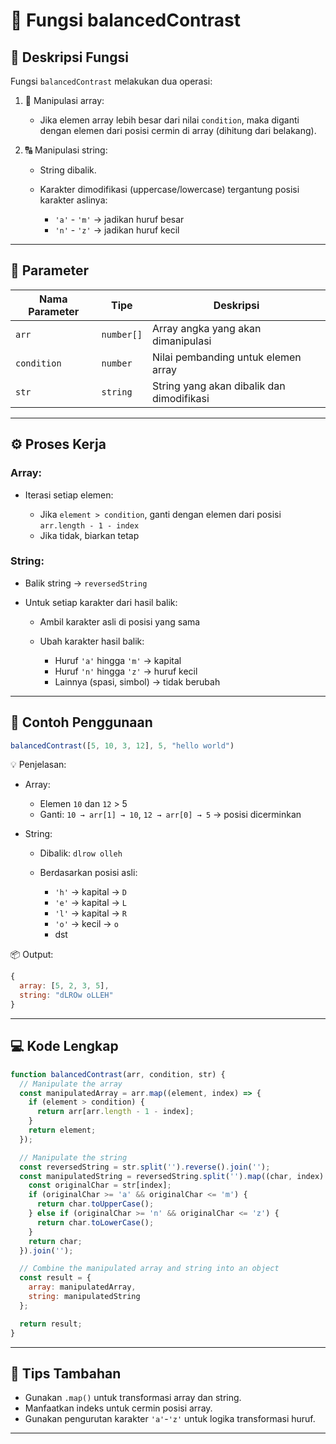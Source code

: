 # 🔄 Fungsi balancedContrast

## 📘 Deskripsi Fungsi

Fungsi `balancedContrast` melakukan dua operasi:

1. 🔢 Manipulasi array:

   * Jika elemen array lebih besar dari nilai `condition`, maka diganti dengan elemen dari posisi cermin di array (dihitung dari belakang).
2. 🔠 Manipulasi string:

   * String dibalik.
   * Karakter dimodifikasi (uppercase/lowercase) tergantung posisi karakter aslinya:

     * `'a'` - `'m'` → jadikan huruf besar
     * `'n'` - `'z'` → jadikan huruf kecil

---

## 🧮 Parameter

| Nama Parameter | Tipe       | Deskripsi                                 |
| -------------- | ---------- | ----------------------------------------- |
| `arr`          | `number[]` | Array angka yang akan dimanipulasi        |
| `condition`    | `number`   | Nilai pembanding untuk elemen array       |
| `str`          | `string`   | String yang akan dibalik dan dimodifikasi |

---

## ⚙️ Proses Kerja

### Array:

* Iterasi setiap elemen:

  * Jika `element > condition`, ganti dengan elemen dari posisi `arr.length - 1 - index`
  * Jika tidak, biarkan tetap

### String:

* Balik string → `reversedString`
* Untuk setiap karakter dari hasil balik:

  * Ambil karakter asli di posisi yang sama
  * Ubah karakter hasil balik:

    * Huruf `'a'` hingga `'m'` → kapital
    * Huruf `'n'` hingga `'z'` → huruf kecil
    * Lainnya (spasi, simbol) → tidak berubah

---

## 🧪 Contoh Penggunaan

```js
balancedContrast([5, 10, 3, 12], 5, "hello world")
```

💡 Penjelasan:

* Array:

  * Elemen `10` dan `12` > 5
  * Ganti: `10 → arr[1] → 10`, `12 → arr[0] → 5` → posisi dicerminkan
* String:

  * Dibalik: `dlrow olleh`
  * Berdasarkan posisi asli:

    * `'h'` → kapital → `D`
    * `'e'` → kapital → `L`
    * `'l'` → kapital → `R`
    * `'o'` → kecil → `o`
    * dst

📦 Output:

```js
{
  array: [5, 2, 3, 5],
  string: "dLROw oLLEH"
}
```

---

## 💻 Kode Lengkap

```js
function balancedContrast(arr, condition, str) {
  // Manipulate the array
  const manipulatedArray = arr.map((element, index) => {
    if (element > condition) {
      return arr[arr.length - 1 - index];
    }
    return element;
  });

  // Manipulate the string
  const reversedString = str.split('').reverse().join('');
  const manipulatedString = reversedString.split('').map((char, index) => {
    const originalChar = str[index];
    if (originalChar >= 'a' && originalChar <= 'm') {
      return char.toUpperCase();
    } else if (originalChar >= 'n' && originalChar <= 'z') {
      return char.toLowerCase();
    }
    return char;
  }).join('');

  // Combine the manipulated array and string into an object
  const result = {
    array: manipulatedArray,
    string: manipulatedString
  };

  return result;
}
```

---

## 🧠 Tips Tambahan

* Gunakan `.map()` untuk transformasi array dan string.
* Manfaatkan indeks untuk cermin posisi array.
* Gunakan pengurutan karakter `'a'`-`'z'` untuk logika transformasi huruf.

---

